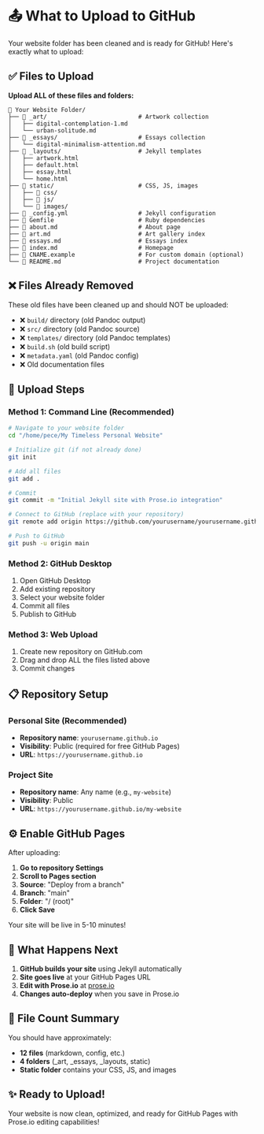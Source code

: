 # 📤 What to Upload to GitHub

Your website folder has been cleaned and is ready for GitHub! Here's exactly what to upload:

## ✅ Files to Upload

**Upload ALL of these files and folders:**

```
📁 Your Website Folder/
├── 📁 _art/                          # Artwork collection
│   ├── digital-contemplation-1.md
│   └── urban-solitude.md
├── 📁 _essays/                       # Essays collection  
│   └── digital-minimalism-attention.md
├── 📁 _layouts/                      # Jekyll templates
│   ├── artwork.html
│   ├── default.html
│   ├── essay.html
│   └── home.html
├── 📁 static/                        # CSS, JS, images
│   ├── 📁 css/
│   ├── 📁 js/
│   └── 📁 images/
├── 📄 _config.yml                    # Jekyll configuration
├── 📄 Gemfile                        # Ruby dependencies
├── 📄 about.md                       # About page
├── 📄 art.md                         # Art gallery index
├── 📄 essays.md                      # Essays index
├── 📄 index.md                       # Homepage
├── 📄 CNAME.example                  # For custom domain (optional)
└── 📄 README.md                      # Project documentation
```

## ❌ Files Already Removed

These old files have been cleaned up and should NOT be uploaded:
- ❌ `build/` directory (old Pandoc output)
- ❌ `src/` directory (old Pandoc source)
- ❌ `templates/` directory (old Pandoc templates)
- ❌ `build.sh` (old build script)
- ❌ `metadata.yaml` (old Pandoc config)
- ❌ Old documentation files

## 🚀 Upload Steps

### Method 1: Command Line (Recommended)

```bash
# Navigate to your website folder
cd "/home/pece/My Timeless Personal Website"

# Initialize git (if not already done)
git init

# Add all files
git add .

# Commit
git commit -m "Initial Jekyll site with Prose.io integration"

# Connect to GitHub (replace with your repository)
git remote add origin https://github.com/yourusername/yourusername.github.io.git

# Push to GitHub
git push -u origin main
```

### Method 2: GitHub Desktop
1. Open GitHub Desktop
2. Add existing repository
3. Select your website folder
4. Commit all files
5. Publish to GitHub

### Method 3: Web Upload
1. Create new repository on GitHub.com
2. Drag and drop ALL the files listed above
3. Commit changes

## 📋 Repository Setup

### Personal Site (Recommended)
- **Repository name**: `yourusername.github.io`
- **Visibility**: Public (required for free GitHub Pages)
- **URL**: `https://yourusername.github.io`

### Project Site
- **Repository name**: Any name (e.g., `my-website`)
- **Visibility**: Public
- **URL**: `https://yourusername.github.io/my-website`

## ⚙️ Enable GitHub Pages

After uploading:

1. **Go to repository Settings**
2. **Scroll to Pages section**
3. **Source**: "Deploy from a branch"
4. **Branch**: "main"
5. **Folder**: "/ (root)"
6. **Click Save**

Your site will be live in 5-10 minutes!

## 📝 What Happens Next

1. **GitHub builds your site** using Jekyll automatically
2. **Site goes live** at your GitHub Pages URL
3. **Edit with Prose.io** at [prose.io](http://prose.io)
4. **Changes auto-deploy** when you save in Prose.io

## 🎯 File Count Summary

You should have approximately:
- **12 files** (markdown, config, etc.)
- **4 folders** (_art, _essays, _layouts, static)
- **Static folder** contains your CSS, JS, and images

## ✨ Ready to Upload!

Your website is now clean, optimized, and ready for GitHub Pages with Prose.io editing capabilities!